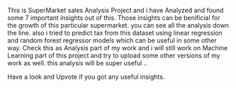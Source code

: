 This is SuperMarket sales Analysis Project and i have Analyzed and found some 7 important insights out of this. Those insights can be benificial for the growth of this particular supermarket. you can see all the analysis down the line. also i tried to predict tax from this dataset using linear regression and random forest regressor models which can be useful in some other way. Check this as Analysis part of my work and i will still work on Machine Learning part of this project and try to upload some other versions of my work as well. this analysis will be super useful ..

Have a look and Upvote if you got any useful insights.
